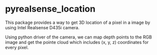 # pyrealsense_location

This package provides a way to get 3D location of a pixel in a image by using Intel Realsense D435i camera. 

Using python driver of the camera, we can map depth points to the RGB image and get the pointe cloud which includes (x, y, z) coordinates for every pixel.


